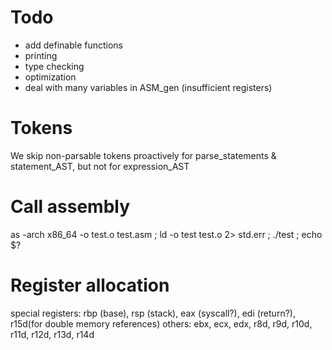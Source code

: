# Todo
- add definable functions
- printing
- type checking
- optimization
- deal with many variables in ASM_gen (insufficient registers)

# Tokens
We skip non-parsable tokens proactively for parse_statements & statement_AST, but not for expression_AST


# Call assembly
as -arch x86_64 -o test.o test.asm ;
ld -o test test.o 2> std.err ; ./test ; echo $?

# Register allocation
special registers: rbp (base), rsp (stack), eax (syscall?), edi (return?), r15d(for double memory references)
others: ebx, ecx, edx, r8d, r9d, r10d, r11d, r12d, r13d, r14d